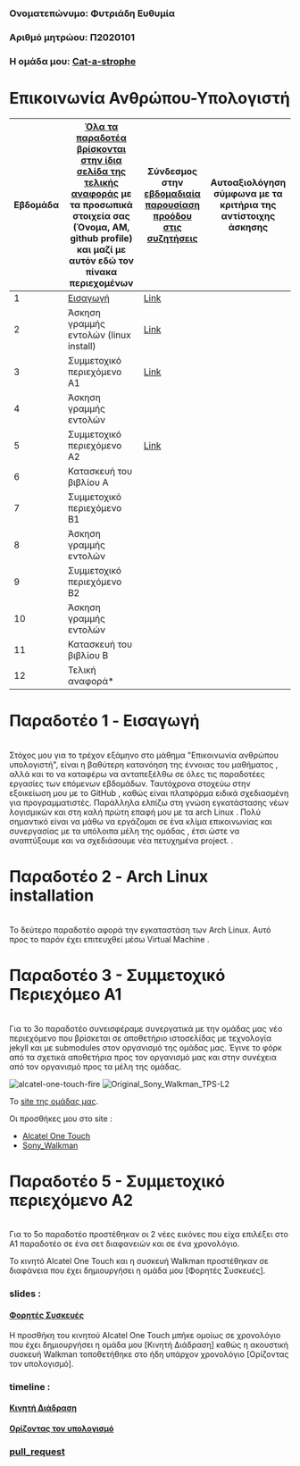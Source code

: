 ### Ονοματεπώνυμο: Φυτριάδη Ευθυμία
### Αριθμό μητρώου: Π2020101
### Η ομάδα μου: [Cat-a-strophe](https://github.com/Cat-a-strophe)

# Επικοινωνία Ανθρώπου-Υπολογιστή


| Εβδομάδα | [Όλα τα παραδοτέα βρίσκονται στην ίδια σελίδα της τελικής αναφοράς](https://courses-ionio.github.io/help/deliverables/) με τα προσωπικά στοιχεία σας (Όνομα, ΑΜ, github profile) και μαζί με αυτόν εδώ τον πίνακα περιεχομένων | Σύνδεσμος στην [εβδομαδιαία παρουσίαση προόδου στις συζητήσεις](https://github.com/courses-ionio/help/discussions/categories/show-and-tell) | Αυτοαξιολόγηση σύμφωνα με τα κριτήρια της αντίστοιχης άσκησης |
| --- | --- | --- | --- |
| 1 |  [Εισαγωγή](https://github.com/p20fytr/hci/tree/2020101/projects/2020101) | [Link](https://github.com/courses-ionio/help/discussions/956) | |
| 2 | Άσκηση γραμμής εντολών (linux install)|[Link](https://github.com/courses-ionio/help/discussions/1132) | |
| 3 | Συμμετοχικό περιεχόμενο A1 |[Link](https://github.com/courses-ionio/help/discussions/1278)| |
| 4 | Άσκηση γραμμής εντολών| | |
| 5 | Συμμετοχικό περιεχόμενο A2 |[Link](https://github.com/courses-ionio/help/discussions/1534) | |
| 6 | Κατασκευή του βιβλίου Α | | |
| 7 | Συμμετοχικό περιεχόμενο B1 | | |
| 8 | Άσκηση γραμμής εντολών | | |
| 9 | Συμμετοχικό περιεχόμενο B2 | | |
| 10 | Άσκηση γραμμής εντολών | | |
| 11 | Κατασκευή του βιβλίου Β | | |
| 12 | Τελική αναφορά* | | |

# Παραδοτέο 1 - Eισαγωγή
<br>
Στόχος μου για το τρέχον εξάμηνο στο μάθημα "Επικοινωνία ανθρώπου υπολογιστή", είναι η βαθύτερη κατανόηση της έννοιας του μαθήματος , αλλά και το να καταφέρω να ανταπεξέλθω σε όλες τις παραδοτέες εργασίες των επόμενων εβδομάδων. Ταυτόχρονα στοχεύω στην εξοικείωση μου με το GitHub , καθώς είναι πλατφόρμα ειδικά σχεδιασμένη για προγραμματιστές. Παράλληλα ελπίζω στη γνώση εγκατάστασης νέων λογισμικών και στη καλή πρώτη επαφή μου με τα arch Linux . Πολύ σημαντικό είναι να μάθω να εργάζομαι σε ένα κλίμα επικοινωνίας και συνεργασίας με τα υπόλοιπα μέλη της ομάδας , έτσι ώστε να αναπτύξουμε και να σχεδιάσουμε νέα πετυχημένα project. .

# Παραδοτέο 2 - Arch Linux installation 
<br>
Το δεύτερο παραδοτέο αφορά την εγκαταστάση των Arch Linux. Αυτό προς το παρόν έχει επιτευχθεί μέσω Virtual Machine .


# Παραδοτέο 3 - Συμμετοχικό Περιεχόμεο Α1
<br>
Για το 3ο παραδοτέο συνεισφέραμε συνεργατικά με την ομάδας μας νέο περιεχόμενο που βρίσκεται σε αποθετήριο ιστοσελίδας με τεχνολογία jekyll και με submodules στον οργανισμό της ομάδας μας. Έγινε το φόρκ από τα σχετικά αποθετήρια προς τον οργανισμό μας και στην συνέχεια από τον οργανισμό προς τα μέλη της ομάδας.

<p>


![alcatel-one-touch-fire](https://github.com/p20fytr/images/blob/master/alcatel-one-touch-fire.jpg)
![Original_Sony_Walkman_TPS-L2](https://github.com/p20fytr/images/blob/master/Original_Sony_Walkman_TPS-L2.jpg)
  
Το [site της ομάδας μας](https://lucky-llama-173f38.netlify.app/).

Οι προσθήκες μου στο site :
- [Alcatel One Touch](https://lucky-llama-173f38.netlify.app/gallery/alcatel-one-touch-fire/)
- [Sony_Walkman](https://lucky-llama-173f38.netlify.app/gallery/original_sony_walkman_tps-l2/)

# Παραδοτέο 5 - Συμμετοχικό περιεχόμενο A2
<br>
Για το 5ο παραδοτέο προστέθηκαν οι 2 νέες εικόνες που είχα επιλέξει στο Α1 παραδοτέο σε ένα σετ διαφανειών και σε ένα χρονολόγιο.

Το κινητό Alcatel One Touch και η συσκευή Walkman προστέθηκαν σε διαφάνεια που έχει δημιουργήσει η ομάδα μου [Φορητές Συσκευές].

### slides :
#### [Φορητές Συσκευές](https://lucky-llama-173f38.netlify.app/slides/portable-devices/)

Η προσθήκη του κινητού Alcatel One Touch μπήκε ομοίως σε χρονολόγιο που έχει δημιουργήσει η ομάδα μου [Κινητή Διάδραση]
καθώς η ακουστική συσκευή Walkman τοποθετήθηκε στο ήδη υπάρχον χρονολόγιο [Ορίζοντας τον υπολογισμό].

### timeline :
#### [Κινητή Διάδραση](https://lucky-llama-173f38.netlify.app/timeline/mobile-interaction/)
#### [Ορίζοντας τον υπολογισμό](https://lucky-llama-173f38.netlify.app/timeline/computer/)

### [pull_request](https://github.com/Cat-a-strophe/site/pull/4)


